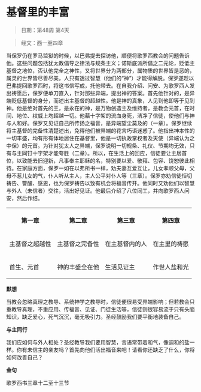 # 基督里的丰富

> 日期：第48周 第4天

> 经文：西一至四章

当保罗仍在罗马监狱的时候，以巴弗提去探访他，顺便将歌罗西教会的问题告诉他。这些问题包括犹太教倡导之律法与规条主义；诺斯底派所倡之二元论，贬低主基督之地位，否认他完全之神性，又将世界分为两部分，属物质的世界皆是恶的，属灵的世界皆尽善尽美，人只有透过智慧（他们的“神”）才能得解脱。保罗遂趁以巴弗提回歌罗西时，将这书信写成，托他带去。在自我介绍、问安、为歌罗西人发出祷愿后，保罗便单刀直入，针对那些异端，提出神的答案。首先他针对的，是异端贬低基督的身分，而述出主基督的超越性。他是神的真象，人见到他即等于见到神。他是绝对首先的王，是永在的神，是万物创造主及维持者，是教会元首，在时间、地位、权威上均超越一切。他藉十字架的流血身死，洁净了信徒，使他们与神与人和好。保罗又见证自己所传扬之福音，是异端望尘莫及的（一章）。保罗继续将主基督的完备性清楚述出，免得他们被异端的花言巧语迷惑了。他指出神本性的一切丰盛，均有形有体地居住在基督里，他是一切执政掌权者及天使（异端认为之中保）的元首。为针对犹太人之异端，保罗说明一切规条、礼仪、节期均无效，只有与主同钉十字架才能夸胜（二章）。所以，在生活上的回应，信徒要让主居首位，以致能去旧迎新，凡事奉主耶稣的名，特别要以爱、敬拜、包容、饶恕彼此相待。在家庭方面，保罗一如在以弗所书一样，劝夫妻互爱互让，儿女孝顺父母，父母不惹儿女的气，仆人听从主人，主人公平对仆人等（三章）。保罗亦劝信徒恒切祷告、警醒、感恩，也为保罗祷告以致有机会将福音传开。他同时又劝他们以智慧与外人（未信者）交往，活出好见证。他最后介绍了八位同工，并向歌罗西人问安，然后作结。

<table>
 <tbody>
  <tr>
   <th><p>第一章</p></th>
   <th><p>第二章</p></th>
   <th><p>第三章</p></th>
   <th><p>第四章</p></th>
  </tr>
  <tr>
   <td><p>主基督之超越性</p></td>
   <td><p>主基督之完备性</p></td>
   <td><p>在主基督内的人</p></td>
   <td><p>在主里的祷愿</p></td>
  </tr>
  <tr>
   <td><p>首生、元首</p></td>
   <td><p>神的丰盛全在他</p></td>
   <td><p>生活见证主</p></td>
   <td><p>作世人盐和光</p></td>
  </tr>
 </tbody>
</table>

**默想**

当教会忽略真理之教导、系统神学之教导时，信徒便很易受异端影响；但若教会只重教导真理，不重应用、传福音、见证、门徒生活等，信徒则很容易流于只有头脑知识，缺乏爱心，死气沉沉，毫无吸引力。圣经鼓励我们要平衡地装备自己。

**与主同行**

我们应如何与外人相处？圣经教导我们要用智慧，言语常带着和气，像调和的盐一样。你有未信主的亲友吗？首先向他们活出福音来吧！请看你还缺乏了什么，你将如何改善自己？

**金句**

歌罗西书三章十二至十三节